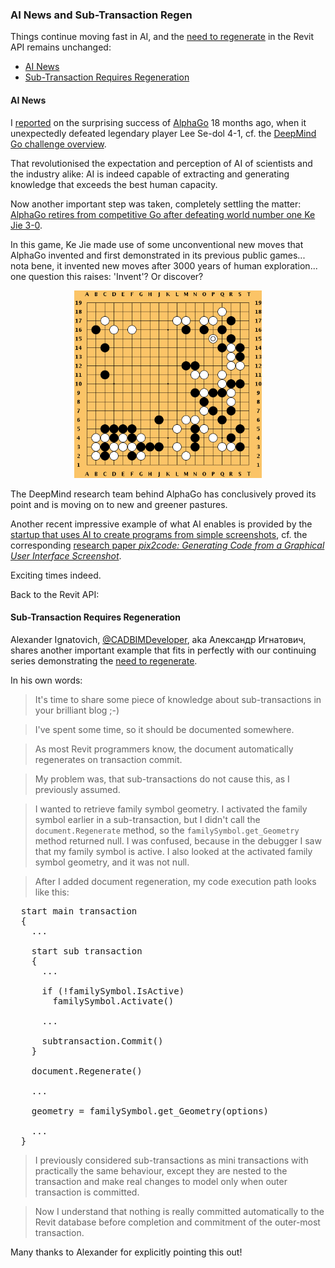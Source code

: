 <head>
<meta http-equiv="Content-Type" content="text/html; charset=utf-8">
<link rel="stylesheet" type="text/css" href="bc.css">
<script src="run_prettify.js" type="text/javascript"></script>
<!--
<script src="https://google-code-prettify.googlecode.com/svn/loader/run_prettify.js" type="text/javascript"></script>
-->
</head>

<!---

- AI News
  https://www.theverge.com/2017/5/27/15704088/alphago-ke-jie-game-3-result-retires-future
  [Startup uses AI to create programs from simple screenshots](https://siliconangle.com/blog/2017/05/28/startup-uses-ai-create-gui-source-code-simple-screenshots)
  research paper [pix2code: Generating Code from a Graphical User Interface Screenshot](https://arxiv.org/pdf/1705.07962.pdf)
  
- Александр Игнатович Re: for the tbc blogpost

AI News and Sub-Transaction Regen @AutodeskForge #ForgeDevCon #RevitAPI @AutodeskRevit #bim #dynamobim 

Things continue moving fast in AI, and the need to regenerate in the Revit API remains unchanged
&ndash; AI News
&ndash; Subtransaction Requires Regeneration...

-->

### AI News and Sub-Transaction Regen

Things continue moving fast in AI, and
the [need to regenerate](http://thebuildingcoder.typepad.com/blog/about-the-author.html#5.33) in
the Revit API remains unchanged:

- [AI News](#2)
- [Sub-Transaction Requires Regeneration](#3)


#### <a name="2"></a>AI News

I [reported](http://thebuildingcoder.typepad.com/blog/2016/01/bim-programming-madrid-and-spanish-connectivity.html#7) on
the surprising success of [AlphaGo](https://en.wikipedia.org/wiki/AlphaGo) 18
months ago, when it unexpectedly defeated legendary player Lee Se-dol 4-1, cf.
the [DeepMind Go challenge overview](https://www.theverge.com/google-deepmind).

That revolutionised the expectation and perception of AI of scientists and the industry alike: AI is indeed capable of extracting and generating knowledge that exceeds the best human capacity.

Now another important step was taken, completely settling the matter:
[AlphaGo retires from competitive Go after defeating world number one Ke Jie 3-0](https://www.theverge.com/2017/5/27/15704088/alphago-ke-jie-game-3-result-retires-future).

In this game, Ke Jie made use of some unconventional new moves that AlphaGo invented and first demonstrated in its previous public games... nota bene, it invented new moves after 3000 years of human exploration... one question this raises: 'Invent'? Or discover?

<center>
<img src="img/go_game_kobayashi_kato.png" alt="Go game" width="300"> <!-- 437 -->
</center>

The DeepMind research team behind AlphaGo has conclusively proved its point and is moving on to new and greener pastures.

Another recent impressive example of what AI enables is provided by
the [startup that uses AI to create programs from simple screenshots](https://siliconangle.com/blog/2017/05/28/startup-uses-ai-create-gui-source-code-simple-screenshots),
cf. the corresponding [research paper *pix2code: Generating Code from a Graphical User Interface Screenshot*](https://arxiv.org/pdf/1705.07962.pdf).

Exciting times indeed.

Back to the Revit API:


#### <a name="3"></a>Sub-Transaction Requires Regeneration

Alexander Ignatovich, [@CADBIMDeveloper](https://github.com/CADBIMDeveloper),
aka Александр Игнатович, shares another important example that fits in perfectly with our continuing series demonstrating
the [need to regenerate](http://thebuildingcoder.typepad.com/blog/about-the-author.html#5.33).

In his own words:

> It's time to share some piece of knowledge about sub-transactions in your brilliant blog ;-)

> I've spent some time, so it should be documented somewhere.

> As most Revit programmers know, the document automatically regenerates on transaction commit.

> My problem was, that sub-transactions do not cause this, as I previously assumed.

> I wanted to retrieve family symbol geometry. I activated the family symbol earlier in a sub-transaction, but I didn't call the `document.Regenerate` method, so the `familySymbol.get_Geometry` method returned null. I was confused, because in the debugger I saw that my family symbol is active. I also looked at the activated family symbol geometry, and it was not null.

> After I added document regeneration, my code execution path looks like this:

<pre class="code">
  start main transaction
  {
    ...
    
    start sub transaction
    {
      ...
      
      if (!familySymbol.IsActive)
        familySymbol.Activate()
      
      ...
      
      subtransaction.Commit()
    }
    
    document.Regenerate()
    
    ...
    
    geometry = familySymbol.get_Geometry(options)
    
    ...
  }
</pre>

> I previously considered sub-transactions as mini transactions with practically the same behaviour, except they are nested to the transaction and make real changes to model only when outer transaction is committed.

> Now I understand that nothing is really committed automatically to the Revit database before completion and commitment of the outer-most transaction.

Many thanks to Alexander for explicitly pointing this out!

